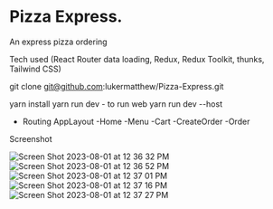 
# Pizza Express.

An express pizza ordering  

Tech used (React Router data loading, Redux, Redux Toolkit, thunks, Tailwind CSS)

git clone git@github.com:lukermatthew/Pizza-Express.git

yarn install
yarn run dev - to run web
yarn run dev --host

- Routing
AppLayout
-Home
-Menu
-Cart
-CreateOrder
-Order




Screenshot


![Screen Shot 2023-08-01 at 12 36 32 PM](https://github.com/lukermatthew/Pizza-Express/assets/36751710/f949b72d-1316-4967-9284-c89fab2d369c)
![Screen Shot 2023-08-01 at 12 36 52 PM](https://github.com/lukermatthew/Pizza-Express/assets/36751710/532b0d9e-cb64-46f7-b0e3-232aecf866bb)
![Screen Shot 2023-08-01 at 12 37 01 PM](https://github.com/lukermatthew/Pizza-Express/assets/36751710/86c488df-3eb6-4f98-b8b5-bf3ba9ccc21e)
![Screen Shot 2023-08-01 at 12 37 16 PM](https://github.com/lukermatthew/Pizza-Express/assets/36751710/38ee03a7-d2e4-4e50-8fab-2c15732a4c87)
![Screen Shot 2023-08-01 at 12 37 27 PM](https://github.com/lukermatthew/Pizza-Express/assets/36751710/1d024934-85fb-4011-85d1-d5034e10b709)
